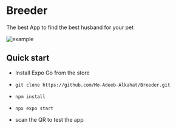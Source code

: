 # Breeder

The best App to find the best husband for your pet

![example](https://github.com/Mo-Adeeb-Alkahat/breeder/blob/main/example.png)

## Quick start

- Install Expo Go from the store
- ```
  git clone https://github.com/Mo-Adeeb-Alkahat/Breeder.git
  ```
- ```
  npm install
  ```
- ```
  npx expo start
  ```
-  scan the QR to test the app
  

